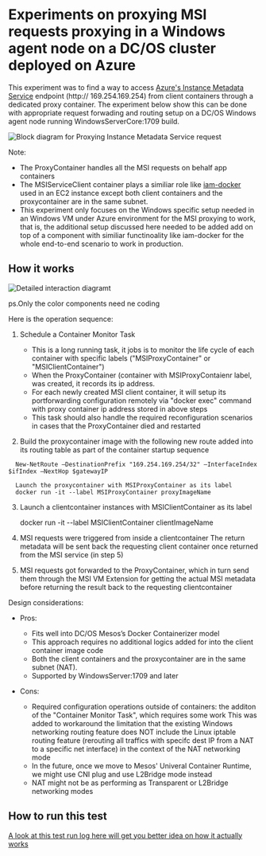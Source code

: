 
# Experiments on proxying MSI requests proxying in a Windows agent node on a DC/OS cluster deployed on Azure 

   This experiment was to find a way to access [Azure's Instance Metadata Service](https://docs.microsoft.com/en-us/azure/virtual-machines/windows/instance-metadata-service) endpoint (http:// 169.254.169.254) from client containers through a dedicated proxy container. The experiment below show this can be done with appropriate request forwading and routing setup on a DC/OS Windows agent node running WindowsServerCore:1709 build. 

![Block diagram for Proxying Instance Metadata Service request](https://github.com/soccerGB/MSIRequestProxy/blob/master/docs/InstanceMetadata.png "Proxying Instance Metadata Service request")


Note: 
- The ProxyContainer handles all the MSI requests on behalf app containers 
- The MSIServiceClient container plays a similiar role like [iam-docker](https://github.com/swipely/iam-docker) used in an EC2 instance except both client containers and the proxycontainer are in the same subnet. 
- This experiment only focuses on the Windows specific setup needed in an Windows VM under Azure environment for the MSI proxying to work, that is, the additional setup discussed here needed to be added add on top of a component with similiar functinoality like iam-docker for the whole end-to-end scenario to work in production.

## How it works

![Detailed interaction diagramt](https://github.com/soccerGB/MSIRequestProxy/blob/master/docs/DetailedMSIPortforwardingComponents.png "Proxying Instance Metadata Service request")

ps.Only the color components need ne coding

Here is the operation sequence:

   1. Schedule a Container Monitor Task
   
         - This is a long running task, it jobs is to monitor the life cycle of each container with specific 
            labels ("MSIProxyContainer" or "MSIClientContainer")
         - When the ProxyContainer (container with MSIProxyContaienr label, was created, it records its ip address.
         - For each newly created MSI client container, it will setup its portforwarding configuration remotely 
           via "docker exec" command with proxy container ip address stored in above steps
         - This task should also handle the required reconfiguration scenarios in cases that the ProxyContainer died and restarted 
         
   
   2.	Build the proxycontainer image with the following new route added into its routing table 
      as part of the container startup sequence

      New-NetRoute –DestinationPrefix "169.254.169.254/32" –InterfaceIndex $ifIndex –NextHop $gatewayIP

      Launch the proxycontainer with MSIProxyContainer as its label
      docker run -it --label MSIProxyContainer proxyImageName 

   3.	Launch a clientcontainer instances with MSIClientContainer as its label

         docker run -it --label MSIClientContainer clientImageName
         
   4.	MSI requests were triggered from inside a clientcontainer 
      The return metadata will be sent back the requesting client container once returned from the MSI service (in step 5)
   
   5. MSI requests got forwarded to the ProxyContainer, which in turn send them through the MSI VM Extension
      for getting the actual MSI metadata before returning the result back to the requesting clientcontainer

   Design considerations:
      
   - Pros:
      - Fits well into DC/OS Mesos’s Docker Containerizer model     
      - This approach requires no additional logics added for into the client container image code      
      - Both the client containers and the proxycontainer are in the same subnet (NAT).
      - Supported by WindowsServer:1709 and later
      
   - Cons:
      - Required configuration operations outside of containers:
        the additon of the "Container Monitor Task", which requires some work
        This was added to workaround the limitation that the existing Windows networking routing feature does NOT include 
        the Linux iptable routing feature (rerouting all traffics with specifc dest IP from a NAT to a specific net interface)
        in the context of the NAT networking mode 
      - In the future, once we move to Mesos' Univeral Container Runtime, we might use CNI plug and use L2Bridge mode instead
      - NAT might not be as performing as Transparent or L2Bridge networking modes


## How to run this test 

   [A look at this test run log here will get you better idea on how it actually works](https://github.com/soccerGB/MSIExperiment/blob/master/PortForwardingNat/docs/TestRun.md)

